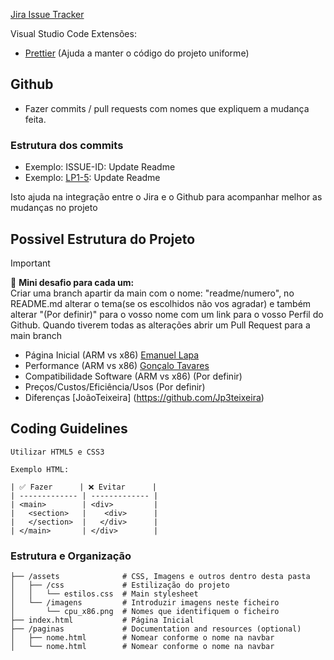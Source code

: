 [Jira Issue Tracker](https://cpmtr1.atlassian.net/jira/software/projects/LP1/boards/1?atlOrigin=eyJpIjoiYmI4NjIxMzM5ZTQ1NDUwYjk3ZTQyMTA3Zjc2MGNjOGYiLCJwIjoiaiJ9)

Visual Studio Code Extensões: 
- [Prettier](https://marketplace.visualstudio.com/items?itemName=esbenp.prettier-vscode) (Ajuda a manter o código do projeto uniforme)

## Github
- Fazer commits / pull requests com nomes que expliquem a mudança feita.


### Estrutura dos commits
  - Exemplo: ISSUE-ID: Update Readme
  - Exemplo: [LP1-5](https://cpmtr1.atlassian.net/browse/LP1-5): Update Readme

Isto ajuda na integração entre o Jira e o Github para acompanhar melhor as mudanças no projeto



## Possivel Estrutura do Projeto

> [!IMPORTANT]  
>  👀 <strong>Mini desafio para cada um: <br/></strong>
> Criar uma branch apartir da main com o nome: "readme/numero", no README.md alterar o tema(se os escolhidos não vos agradar) e também alterar "(Por definir)" para o vosso nome com um link para o vosso Perfil do Github. Quando tiverem todas as alterações abrir um Pull Request para a main branch

- Página Inicial (ARM vs x86) [Emanuel Lapa](https://github.com/isepLapa)
- Performance (ARM vs x86) [Gonçalo Tavares](https://github.com/GoncaloTavares08)
- Compatibilidade Software (ARM vs x86) (Por definir)
- Preços/Custos/Eficiência/Usos (Por definir)
- Diferenças [JoãoTeixeira] (https://github.com/Jp3teixeira)


## Coding Guidelines

```
Utilizar HTML5 e CSS3

Exemplo HTML:

| ✅ Fazer      | ❌ Evitar      |
| ------------- | ------------- |
| <main>        | <div>         |
|   <section>   |    <div>      |
|   </section>  |   </div>      |
| </main>       | </div>        |

```

### Estrutura e Organização

```
├── /assets              # CSS, Imagens e outros dentro desta pasta
│   ├── /css             # Estilização do projeto
│   │   └── estilos.css  # Main stylesheet
│   └── /imagens         # Introduzir imagens neste ficheiro
│       └── cpu_x86.png  # Nomes que identifiquem o ficheiro
├── index.html           # Página Inicial
├── /paginas             # Documentation and resources (optional)
│   ├── nome.html        # Nomear conforme o nome na navbar
│   └── nome.html        # Nomear conforme o nome na navbar

```
